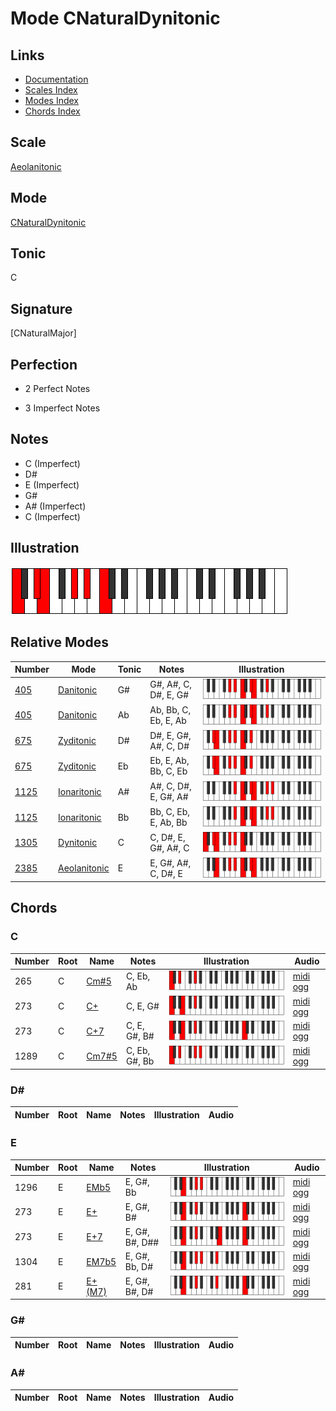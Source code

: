 # Mode CNaturalDynitonic

## Links

- [Documentation](index.md)
- [Scales Index](Scales.md)
- [Modes Index](Modes.md)
- [Chords Index](Chords.md)

## Scale

[Aeolanitonic](ScaleAeolanitonic.md)

## Mode

[CNaturalDynitonic](ModeCNaturalDynitonic.md)

## Tonic

C

## Signature

[CNaturalMajor]

## Perfection

 - 2 Perfect Notes

 - 3 Imperfect Notes

## Notes

- C (Imperfect)
- D#
- E (Imperfect)
- G#
- A# (Imperfect)
- C (Imperfect)

## Illustration

![CNaturalDynitonic](ModeCNaturalDynitonic.png)

## Relative Modes

| Number | Mode | Tonic | Notes | Illustration |
|--------|------|-------|-------|--------------|
| [405](https://ianring.com/musictheory/scales/405) | [Danitonic](ModeDanitonic.md) | G# | G#, A#, C, D#, E, G# | ![GSharpDanitonic](ModeGSharpDanitonic.png) |
| [405](https://ianring.com/musictheory/scales/405) | [Danitonic](ModeDanitonic.md) | Ab | Ab, Bb, C, Eb, E, Ab | ![AFlatDanitonic](ModeAFlatDanitonic.png) |
| [675](https://ianring.com/musictheory/scales/675) | [Zyditonic](ModeZyditonic.md) | D# | D#, E, G#, A#, C, D# | ![DSharpZyditonic](ModeDSharpZyditonic.png) |
| [675](https://ianring.com/musictheory/scales/675) | [Zyditonic](ModeZyditonic.md) | Eb | Eb, E, Ab, Bb, C, Eb | ![EFlatZyditonic](ModeEFlatZyditonic.png) |
| [1125](https://ianring.com/musictheory/scales/1125) | [Ionaritonic](ModeIonaritonic.md) | A# | A#, C, D#, E, G#, A# | ![ASharpIonaritonic](ModeASharpIonaritonic.png) |
| [1125](https://ianring.com/musictheory/scales/1125) | [Ionaritonic](ModeIonaritonic.md) | Bb | Bb, C, Eb, E, Ab, Bb | ![BFlatIonaritonic](ModeBFlatIonaritonic.png) |
| [1305](https://ianring.com/musictheory/scales/1305) | [Dynitonic](ModeDynitonic.md) | C | C, D#, E, G#, A#, C | ![CNaturalDynitonic](ModeCNaturalDynitonic.png) |
| [2385](https://ianring.com/musictheory/scales/2385) | [Aeolanitonic](ModeAeolanitonic.md) | E | E, G#, A#, C, D#, E | ![ENaturalAeolanitonic](ModeENaturalAeolanitonic.png) |

## Chords

### C

| Number | Root | Name | Notes | Illustration | Audio |
|--------|------|------|-------|--------------|-------|
| 265 | C | [Cm#5](ChordCNaturalMinorSharpFifth.md) | C, Eb, Ab | ![Cm#5](ChordCNaturalMinorSharpFifthRootPosition.png) | [midi](ChordCNaturalMinorSharpFifthRootPosition.mid) [ogg](ChordCNaturalMinorSharpFifthRootPosition.ogg) |
| 273 | C | [C+](ChordCNaturalAugmented.md) | C, E, G# | ![C+](ChordCNaturalAugmentedRootPosition.png) | [midi](ChordCNaturalAugmentedRootPosition.mid) [ogg](ChordCNaturalAugmentedRootPosition.ogg) |
| 273 | C | [C+7](ChordCNaturalAugmentedAugmentedSeventh.md) | C, E, G#, B# | ![C+7](ChordCNaturalAugmentedAugmentedSeventhRootPosition.png) | [midi](ChordCNaturalAugmentedAugmentedSeventhRootPosition.mid) [ogg](ChordCNaturalAugmentedAugmentedSeventhRootPosition.ogg) |
| 1289 | C | [Cm7#5](ChordCNaturalMinorSeventhSharpFifth.md) | C, Eb, G#, Bb | ![Cm7#5](ChordCNaturalMinorSeventhSharpFifthRootPosition.png) | [midi](ChordCNaturalMinorSeventhSharpFifthRootPosition.mid) [ogg](ChordCNaturalMinorSeventhSharpFifthRootPosition.ogg) |

### D#

| Number | Root | Name | Notes | Illustration | Audio |
|--------|------|------|-------|--------------|-------|

### E

| Number | Root | Name | Notes | Illustration | Audio |
|--------|------|------|-------|--------------|-------|
| 1296 | E | [EMb5](ChordENaturalMajorFlatFifth.md) | E, G#, Bb | ![EMb5](ChordENaturalMajorFlatFifthRootPosition.png) | [midi](ChordENaturalMajorFlatFifthRootPosition.mid) [ogg](ChordENaturalMajorFlatFifthRootPosition.ogg) |
| 273 | E | [E+](ChordENaturalAugmented.md) | E, G#, B# | ![E+](ChordENaturalAugmentedRootPosition.png) | [midi](ChordENaturalAugmentedRootPosition.mid) [ogg](ChordENaturalAugmentedRootPosition.ogg) |
| 273 | E | [E+7](ChordENaturalAugmentedAugmentedSeventh.md) | E, G#, B#, D## | ![E+7](ChordENaturalAugmentedAugmentedSeventhRootPosition.png) | [midi](ChordENaturalAugmentedAugmentedSeventhRootPosition.mid) [ogg](ChordENaturalAugmentedAugmentedSeventhRootPosition.ogg) |
| 1304 | E | [EM7b5](ChordENaturalMajorSeventhFlatFifth.md) | E, G#, Bb, D# | ![EM7b5](ChordENaturalMajorSeventhFlatFifthRootPosition.png) | [midi](ChordENaturalMajorSeventhFlatFifthRootPosition.mid) [ogg](ChordENaturalMajorSeventhFlatFifthRootPosition.ogg) |
| 281 | E | [E+(M7)](ChordENaturalAugmentedMajorSeventh.md) | E, G#, B#, D# | ![E+(M7)](ChordENaturalAugmentedMajorSeventhRootPosition.png) | [midi](ChordENaturalAugmentedMajorSeventhRootPosition.mid) [ogg](ChordENaturalAugmentedMajorSeventhRootPosition.ogg) |

### G#

| Number | Root | Name | Notes | Illustration | Audio |
|--------|------|------|-------|--------------|-------|

### A#

| Number | Root | Name | Notes | Illustration | Audio |
|--------|------|------|-------|--------------|-------|

